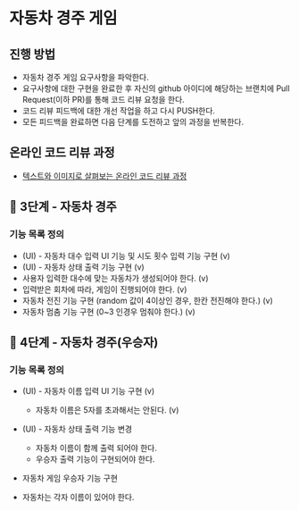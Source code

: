# 자동차 경주 게임

## 진행 방법

* 자동차 경주 게임 요구사항을 파악한다.
* 요구사항에 대한 구현을 완료한 후 자신의 github 아이디에 해당하는 브랜치에 Pull Request(이하 PR)를 통해 코드 리뷰 요청을 한다.
* 코드 리뷰 피드백에 대한 개선 작업을 하고 다시 PUSH한다.
* 모든 피드백을 완료하면 다음 단계를 도전하고 앞의 과정을 반복한다.

## 온라인 코드 리뷰 과정

* [텍스트와 이미지로 살펴보는 온라인 코드 리뷰 과정](https://github.com/next-step/nextstep-docs/tree/master/codereview)

## 🚀 3단계 - 자동차 경주

### 기능 목록 정의

- (UI) - 자동차 대수 입력 UI 기능 및 시도 횟수 입력 기능 구현 (v)
- (UI) - 자동차 상태 출력 기능 구현 (v)
- 사용자 입력한 대수에 맞는 자동차가 생성되어야 한다. (v)
- 입력받은 회차에 따라, 게임이 진행되어야 한다. (v)
- 자동차 전진 기능 구현 (random 값이 4이상인 경우, 한칸 전진해야 한다.) (v)
- 자동차 멈춤 기능 구현 (0~3 인경우 멈춰야 한다.) (v)

## 🚀 4단계 - 자동차 경주(우승자)

### 기능 목록 정의

- (UI) - 자동차 이름 입력 UI 기능 구현 (v)
  - 자동차 이름은 5자를 초과해서는 안된다. (v)

- (UI) - 자동차 상태 출력 기능 변경
  - 자동차 이름이 함께 출력 되어야 한다.
  - 우승자 출력 기능이 구현되어야 한다.

- 자동차 게임 우승자 기능 구현
- 자동차는 각자 이름이 있어야 한다.